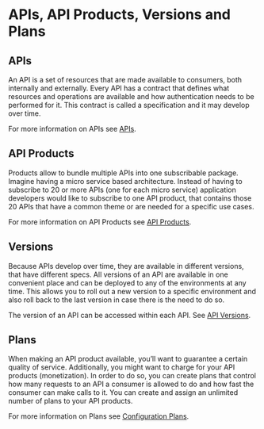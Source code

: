 # APIs, API Products, Versions and Plans 

<head>
  <meta name="guidename" content="API Management"/>
  <meta name="context" content="GUID-9236843a-cde4-43d3-b695-74d9bce4f81a"/>
</head>  

## APIs

An API is a set of resources that are made available to consumers, both internally and externally. Every API has a contract that defines what resources and operations are available and how authentication needs to be performed for it. This contract is called a specification and it may develop over time. 

For more information on APIs see [APIs](../Topics/cp-APIs.md).

## API Products

Products allow to bundle multiple APIs into one subscribable package. Imagine having a micro service based architecture. Instead of having to subscribe to 20 or more APIs (one for each micro service) application developers would like to subscribe to one API product, that contains those 20 APIs that have a common theme or are needed for a specific use cases. 


For more information on API Products see [API Products](../Topics/cp-API_products.md). 

## Versions

Because APIs develop over time, they are available in different versions, that have different specs. All versions of an API are available in one convenient place and can be deployed to any of the environments at any time. This allows you to roll out a new version to a specific environment and also roll back to the last version in case there is the need to do so. 

The version of an API can be accessed within each API. See [API Versions](../Topics/cp-API_versions.md). 

## Plans

When making an API product available, you’ll want to guarantee a certain quality of service. Additionally, you might want to charge for your API products (monetization). In order to do so, you can create plans that control how many requests to an API a consumer is allowed to do and how fast the consumer can make calls to it. You can create and assign an unlimited number of plans to your API products. 

For more information on Plans see [Configuration Plans](../Topics/cp-Configuration_plans.md). 